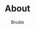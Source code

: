 ---
layout: post
title: About
author: Brodie
section: about
categories: [about, brodie]
audience: ""
keywords: ""
goals: ""
actions: ""
---